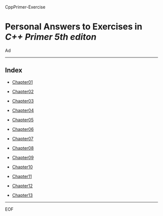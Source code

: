 CppPrimer-Exercise

Personal Answers to Exercises in *C++ Primer 5th editon*
==================================================

Ad

--------------------------------------------------

Index
--------------------------------------------------

 - [Chapter01](https://github.com/Ad147/Practice_Cpp_Primer/tree/master/Chapter01)

 - [Chapter02](https://github.com/Ad147/Practice_Cpp_Primer/tree/master/Chapter02)

 - [Chapter03](https://github.com/Ad147/Practice_Cpp_Primer/tree/master/Chapter03)

 - [Chapter04](https://github.com/Ad147/Practice_Cpp_Primer/tree/master/Chapter04)

 - [Chapter05](https://github.com/Ad147/Practice_Cpp_Primer/tree/master/Chapter05)

 - [Chapter06](https://github.com/Ad147/Practice_Cpp_Primer/tree/master/Chapter06)

 - [Chapter07](https://github.com/Ad147/Practice_Cpp_Primer/tree/master/Chapter07)

 - [Chapter08](https://github.com/Ad147/Practice_Cpp_Primer/tree/master/Chapter08)

 - [Chapter09](https://github.com/Ad147/Practice_Cpp_Primer/tree/master/Chapter09)

 - [Chapter10](https://github.com/Ad147/Practice_Cpp_Primer/tree/master/Chapter10)

 - [Chapter11](https://github.com/Ad147/Practice_Cpp_Primer/tree/master/Chapter11)

 - [Chapter12](https://github.com/Ad147/Practice_Cpp_Primer/tree/master/Chapter12)

 - [Chapter13](https://github.com/Ad147/Practice_Cpp_Primer/tree/master/Chapter13)

--------------------------------------------------

EOF

